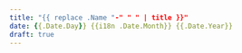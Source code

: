 ```yaml
---
title: "{{ replace .Name "-" " " | title }}"
date: {{.Date.Day}} {{i18n .Date.Month}} {{.Date.Year}}
draft: true
---
```


